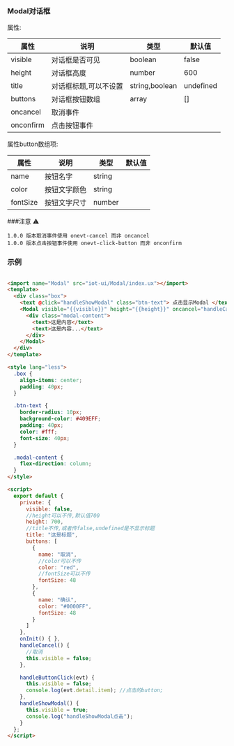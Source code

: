 ### Modal对话框

属性:

| 属性  | 说明   |  类型 | 默认值  |
| -----| ---- | ---- | ---- |
|  visible | 对话框是否可见 | boolean | false |
| height | 对话框高度 | number | 600 |
| title |  对话框标题,可以不设置| string,boolean | undefined |
| buttons | 对话框按钮数组 | array | [] |
| oncancel | 取消事件 | | |
| onconfirm | 点击按钮事件 | | |

属性button数组项:

| 属性  | 说明   |  类型 | 默认值  |
| -----| ---- | ---- | ---- |
| name| 按钮名字 | string | |
| color | 按钮文字颜色 | string | |
| fontSize | 按钮文字尺寸 | number|  |


###注意 ⚠️

```
1.0.0 版本取消事件使用 onevt-cancel 而非 oncancel
1.0.0 版本点击按钮事件使用 onevt-click-button 而非 onconfirm

```


### 示例

``` html

<import name="Modal" src="iot-ui/Modal/index.ux"></import>
<template>
  <div class="box">
    <text @click="handleShowModal" class="btn-text"> 点击显示Modal </text>
    <Modal visible="{{visible}}" height="{{height}}" oncancel="handleCancel" title="{{title}}" buttons="{{buttons}}" onconfirm="handleButtonClick">
      <div class="modal-content">
        <text>这是内容</text>
        <text>这是内容...</text>
      </div>
    </Modal>
  </div>
</template>

<style lang="less">
  .box {
    align-items: center;
    padding: 40px;
  }

  .btn-text {
    border-radius: 10px;
    background-color: #409EFF;
    padding: 40px;
    color: #fff;
    font-size: 40px;
  }

  .modal-content {
    flex-direction: column;
  }
</style>

<script>
  export default {
    private: {
      visible: false,
      //height可以不传,默认值700
      height: 700,
      //title不传,或者传false,undefined是不显示标题
      title: "这是标题",
      buttons: [
        {
          name: "取消",
          //color可以不传
          color: "red",
          //fontSize可以不传
          fontSize: 48
        },
        {
          name: "确认",
          color: "#0000FF",
          fontSize: 48
        }
      ]
    },
    onInit() { },
    handleCancel() {
      //取消
      this.visible = false;
    },

    handleButtonClick(evt) {
      this.visible = false;
      console.log(evt.detail.item); //点击的button;
    },
    handleShowModal() {
      this.visible = true;
      console.log("handleShowModal点击");
    }
  };
</script>


```